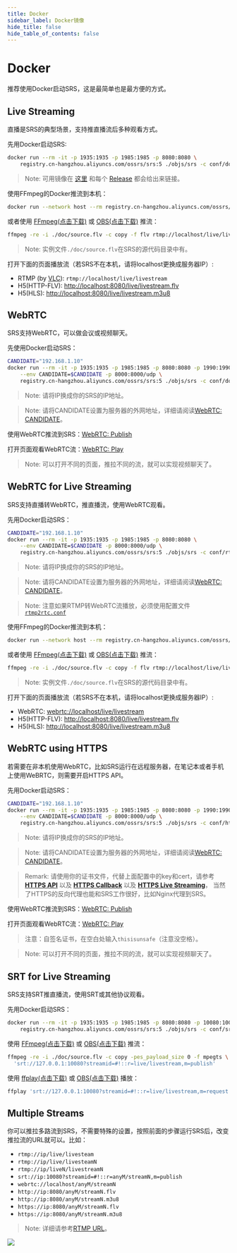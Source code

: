 ```yaml
---
title: Docker
sidebar_label: Docker镜像
hide_title: false
hide_table_of_contents: false
---
```


# Docker

推荐使用Docker启动SRS，这是最简单也是最方便的方式。

## Live Streaming

直播是SRS的典型场景，支持推直播流后多种观看方式。

先用Docker启动SRS:

```bash
docker run --rm -it -p 1935:1935 -p 1985:1985 -p 8080:8080 \
    registry.cn-hangzhou.aliyuncs.com/ossrs/srs:5 ./objs/srs -c conf/docker.conf
```

> Note: 可用镜像在 [这里](https://cr.console.aliyun.com/repository/cn-hangzhou/ossrs/srs/images) 和每个 [Release](https://github.com/ossrs/srs/releases?q=v4&expanded=true) 都会给出来链接。

使用FFmpeg的Docker推流到本机：

```bash
docker run --network host --rm registry.cn-hangzhou.aliyuncs.com/ossrs/srs:encoder
```

或者使用 [FFmpeg(点击下载)](https://ffmpeg.org/download.html) 或 [OBS(点击下载)](https://obsproject.com/download) 推流：

```bash
ffmpeg -re -i ./doc/source.flv -c copy -f flv rtmp://localhost/live/livestream
```

> Note: 实例文件`./doc/source.flv`在SRS的源代码目录中有。

打开下面的页面播放流（若SRS不在本机，请将localhost更换成服务器IP）:

* RTMP (by [VLC](https://www.videolan.org/)): `rtmp://localhost/live/livestream`
* H5(HTTP-FLV): [http://localhost:8080/live/livestream.flv](http://localhost:8080/players/srs_player.html?autostart=true&stream=livestream.flv&port=8080&schema=http)
* H5(HLS): [http://localhost:8080/live/livestream.m3u8](http://localhost:8080/players/srs_player.html?autostart=true&stream=livestream.m3u8&port=8080&schema=http)

## WebRTC

SRS支持WebRTC，可以做会议或视频聊天。

先使用Docker启动SRS：

```bash
CANDIDATE="192.168.1.10"
docker run --rm -it -p 1935:1935 -p 1985:1985 -p 8080:8080 -p 1990:1990 -p 8088:8088 \
    --env CANDIDATE=$CANDIDATE -p 8000:8000/udp \
    registry.cn-hangzhou.aliyuncs.com/ossrs/srs:5 ./objs/srs -c conf/docker.conf
```

> Note: 请将IP换成你的SRS的IP地址。

> Note: 请将CANDIDATE设置为服务器的外网地址，详细请阅读[WebRTC: CANDIDATE](./webrtc.md#config-candidate)。

使用WebRTC推流到SRS：[WebRTC: Publish](http://localhost:8080/players/rtc_publisher.html?autostart=true&stream=livestream&port=8080&schema=http)

打开页面观看WebRTC流：[WebRTC: Play](http://localhost:8080/players/rtc_player.html?autostart=true&stream=livestream&port=8080&schema=http)

> Note: 可以打开不同的页面，推拉不同的流，就可以实现视频聊天了。

## WebRTC for Live Streaming

SRS支持直播转WebRTC，推直播流，使用WebRTC观看。

先用Docker启动SRS：

```bash
CANDIDATE="192.168.1.10"
docker run --rm -it -p 1935:1935 -p 1985:1985 -p 8080:8080 \
    --env CANDIDATE=$CANDIDATE -p 8000:8000/udp \
    registry.cn-hangzhou.aliyuncs.com/ossrs/srs:5 ./objs/srs -c conf/rtmp2rtc.conf
```

> Note: 请将IP换成你的SRS的IP地址。

> Note: 请将CANDIDATE设置为服务器的外网地址，详细请阅读[WebRTC: CANDIDATE](./webrtc.md#config-candidate)。

> Note: 注意如果RTMP转WebRTC流播放，必须使用配置文件[`rtmp2rtc.conf`](https://github.com/ossrs/srs/issues/2728#rtmp2rtc-cn-guide)

使用FFmpeg的Docker推流到本机：

```bash
docker run --network host --rm registry.cn-hangzhou.aliyuncs.com/ossrs/srs:encoder
```

或者使用 [FFmpeg(点击下载)](https://ffmpeg.org/download.html) 或 [OBS(点击下载)](https://obsproject.com/download) 推流：

```bash
ffmpeg -re -i ./doc/source.flv -c copy -f flv rtmp://localhost/live/livestream
```

> Note: 实例文件`./doc/source.flv`在SRS的源代码目录中有。

打开下面的页面播放流（若SRS不在本机，请将localhost更换成服务器IP）:

* WebRTC: [webrtc://localhost/live/livestream](http://localhost:8080/players/rtc_player.html?autostart=true&stream=livestream&port=8080&schema=http)
* H5(HTTP-FLV): [http://localhost:8080/live/livestream.flv](http://localhost:8080/players/srs_player.html?autostart=true&stream=livestream.flv&port=8080&schema=http)
* H5(HLS): [http://localhost:8080/live/livestream.m3u8](http://localhost:8080/players/srs_player.html?autostart=true&stream=livestream.m3u8&port=8080&schema=http)

## WebRTC using HTTPS

若需要在非本机使用WebRTC，比如SRS运行在远程服务器，在笔记本或者手机上使用WeBRTC，则需要开启HTTPS API。

先用Docker启动SRS：

```bash
CANDIDATE="192.168.1.10"
docker run --rm -it -p 1935:1935 -p 1985:1985 -p 8080:8080 -p 1990:1990 -p 8088:8088 \
    --env CANDIDATE=$CANDIDATE -p 8000:8000/udp \
    registry.cn-hangzhou.aliyuncs.com/ossrs/srs:5 ./objs/srs -c conf/https.docker.conf
```

> Note: 请将IP换成你的SRS的IP地址。

> Note: 请将CANDIDATE设置为服务器的外网地址，详细请阅读[WebRTC: CANDIDATE](./webrtc.md#config-candidate)。

> Remark: 请使用你的证书文件，代替上面配置中的key和cert，请参考
> **[HTTPS API](./http-api.md#https-api)**
> 以及 **[HTTPS Callback](./http-callback.md#https-callback)**
> 以及 **[HTTPS Live Streaming](./delivery-http-flv.md#https-flv-live-stream)**，
> 当然了HTTPS的反向代理也能和SRS工作很好，比如Nginx代理到SRS。

使用WebRTC推流到SRS：[WebRTC: Publish](https://192.168.3.82:8088/players/rtc_publisher.html?autostart=true&stream=livestream&api=1990&schema=https)

打开页面观看WebRTC流：[WebRTC: Play](https://192.168.3.82:8088/players/rtc_player.html?autostart=true&stream=livestream&api=1990&schema=https)

> 注意：自签名证书，在空白处输入`thisisunsafe`（注意没空格）。

> Note: 可以打开不同的页面，推拉不同的流，就可以实现视频聊天了。

## SRT for Live Streaming

SRS支持SRT推直播流，使用SRT或其他协议观看。

先用Docker启动SRS：

```bash
docker run --rm -it -p 1935:1935 -p 1985:1985 -p 8080:8080 -p 10080:10080/udp \
    registry.cn-hangzhou.aliyuncs.com/ossrs/srs:5 ./objs/srs -c conf/srt.conf
```

使用 [FFmpeg(点击下载)](https://ffmpeg.org/download.html) 或 [OBS(点击下载)](https://obsproject.com/download) 推流：

```bash
ffmpeg -re -i ./doc/source.flv -c copy -pes_payload_size 0 -f mpegts \
  'srt://127.0.0.1:10080?streamid=#!::r=live/livestream,m=publish'
```

使用 [ffplay(点击下载)](https://ffmpeg.org/download.html) 或 [OBS(点击下载)](https://obsproject.com/download) 播放：

```bash
ffplay 'srt://127.0.0.1:10080?streamid=#!::r=live/livestream,m=request'
```

## Multiple Streams

你可以推拉多路流到SRS，不需要特殊的设置，按照前面的步骤运行SRS后，改变推拉流的URL就可以。比如：

* `rtmp://ip/live/livesteam`
* `rtmp://ip/live/livesteamN`
* `rtmp://ip/liveN/livestreamN`
* `srt://ip:10080?streamid=#!::r=anyM/streamN,m=publish`
* `webrtc://localhost/anyM/streamN`
* `http://ip:8080/anyM/streamN.flv`
* `http://ip:8080/anyM/streamN.m3u8`
* `https://ip:8080/anyM/streamN.flv`
* `https://ip:8080/anyM/streamN.m3u8`

> Note: 详细请参考[RTMP URL](./rtmp-url-vhost.md)。

![](https://ossrs.net/gif/v1/sls.gif?site=ossrs.io&path=/lts/doc/zh/v5/getting-started)


